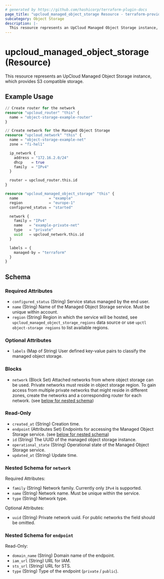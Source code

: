 ```yaml
---
# generated by https://github.com/hashicorp/terraform-plugin-docs
page_title: "upcloud_managed_object_storage Resource - terraform-provider-upcloud"
subcategory: Object Storage
description: |-
  This resource represents an UpCloud Managed Object Storage instance, which provides S3 compatible storage.
---
```


# upcloud_managed_object_storage (Resource)

This resource represents an UpCloud Managed Object Storage instance, which provides S3 compatible storage.

## Example Usage

```terraform
// Create router for the network
resource "upcloud_router" "this" {
  name = "object-storage-example-router"
}

// Create network for the Managed Object Storage
resource "upcloud_network" "this" {
  name = "object-storage-example-net"
  zone = "fi-hel1"

  ip_network {
    address = "172.16.2.0/24"
    dhcp    = true
    family  = "IPv4"
  }

  router = upcloud_router.this.id
}

resource "upcloud_managed_object_storage" "this" {
  name              = "example"
  region            = "europe-1"
  configured_status = "started"

  network {
    family = "IPv4"
    name   = "example-private-net"
    type   = "private"
    uuid   = upcloud_network.this.id
  }

  labels = {
    managed-by = "terraform"
  }
}
```

<!-- schema generated by tfplugindocs -->
## Schema

### Required Attributes

- `configured_status` (String) Service status managed by the end user.
- `name` (String) Name of the Managed Object Storage service. Must be unique within account.
- `region` (String) Region in which the service will be hosted, see `upcloud_managed_object_storage_regions` data source or use `upctl object-storage regions` to list available regions.

### Optional Attributes

- `labels` (Map of String) User defined key-value pairs to classify the managed object storage.

### Blocks

- `network` (Block Set) Attached networks from where object storage can be used. Private networks must reside in object storage region. To gain access from multiple private networks that might reside in different zones, create the networks and a corresponding router for each network. (see [below for nested schema](#nestedblock--network))

### Read-Only

- `created_at` (String) Creation time.
- `endpoint` (Attributes Set) Endpoints for accessing the Managed Object Storage service. (see [below for nested schema](#nestedatt--endpoint))
- `id` (String) The UUID of the managed object storage instance.
- `operational_state` (String) Operational state of the Managed Object Storage service.
- `updated_at` (String) Update time.

<a id="nestedblock--network"></a>
### Nested Schema for `network`

Required Attributes:

- `family` (String) Network family. Currently only `IPv4` is supported.
- `name` (String) Network name. Must be unique within the service.
- `type` (String) Network type.

Optional Attributes:

- `uuid` (String) Private network uuid. For public networks the field should be omitted.


<a id="nestedatt--endpoint"></a>
### Nested Schema for `endpoint`

Read-Only:

- `domain_name` (String) Domain name of the endpoint.
- `iam_url` (String) URL for IAM.
- `sts_url` (String) URL for STS.
- `type` (String) Type of the endpoint (`private` / `public`).

